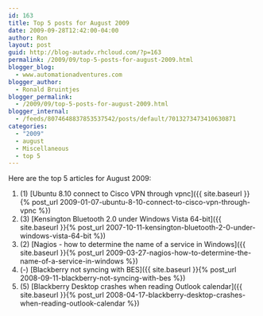 ```yaml
---
id: 163
title: Top 5 posts for August 2009
date: 2009-09-28T12:42:00-04:00
author: Ron
layout: post
guid: http://blog-autadv.rhcloud.com/?p=163
permalink: /2009/09/top-5-posts-for-august-2009.html
blogger_blog:
  - www.automationadventures.com
blogger_author:
  - Ronald Bruintjes
blogger_permalink:
  - /2009/09/top-5-posts-for-august-2009.html
blogger_internal:
  - /feeds/8074648837853537542/posts/default/7013273473410630871
categories:
  - "2009"
  - august
  - Miscellaneous
  - top 5
---
```

Here are the top 5 articles for August 2009:

  1. (1) [Ubuntu 8.10 connect to Cisco VPN through vpnc]({{ site.baseurl }}{% post_url 2009-01-07-ubuntu-8-10-connect-to-cisco-vpn-through-vpnc %})
  2. (3) [Kensington Bluetooth 2.0 under Windows Vista 64-bit]({{ site.baseurl }}{% post_url 2007-10-11-kensington-bluetooth-2-0-under-windows-vista-64-bit %})
  3. (2) [Nagios - how to determine the name of a service in Windows]({{ site.baseurl }}{% post_url 2009-03-27-nagios-how-to-determine-the-name-of-a-service-in-windows %})
  4. (-) [Blackberry not syncing with BES]({{ site.baseurl }}{% post_url 2008-09-11-blackberry-not-syncing-with-bes %})
  5. (5) [Blackberry Desktop crashes when reading Outlook calendar]({{ site.baseurl }}{% post_url 2008-04-17-blackberry-desktop-crashes-when-reading-outlook-calendar %})